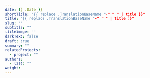```yaml
---
date: {{ .Date }}
shortTitle: "{{ replace .TranslationBaseName "-" " " | title }}"
title: "{{ replace .TranslationBaseName "-" " " | title }}"
slug: ""
subtitle: ""
titleImage: ""
darkText: false
draft: true
summary: ""
relatedProjects:
  - project: ""
authors:
  - list: ""
weight:
---
```

